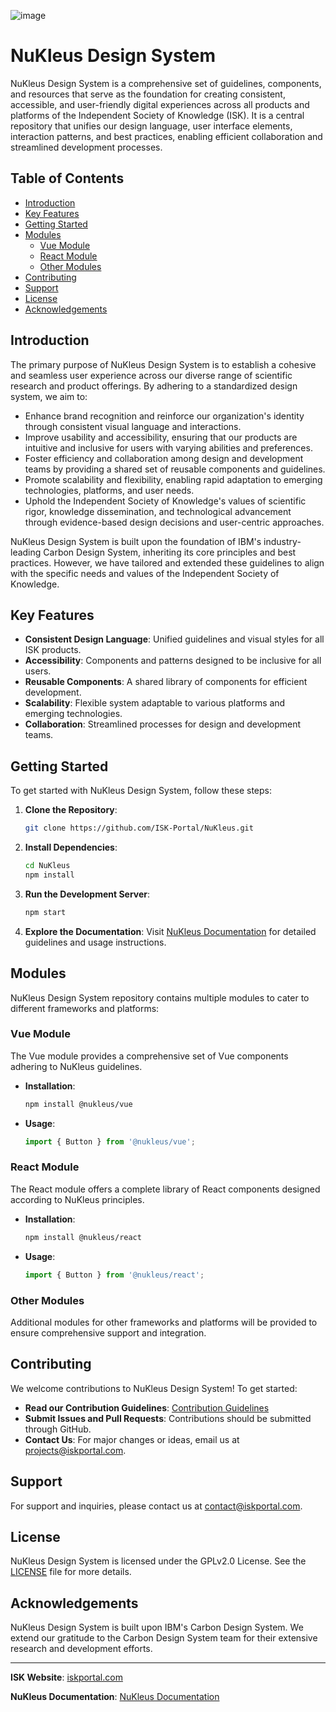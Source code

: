 ![image](https://github.com/Independent-Society-of-Knowledge/NuKleus/assets/76442288/2cc8283e-c6e0-4dee-a26a-9c6169307a35)

# NuKleus Design System

NuKleus Design System is a comprehensive set of guidelines, components, and resources that serve as the foundation for creating consistent, accessible, and user-friendly digital experiences across all products and platforms of the Independent Society of Knowledge (ISK). It is a central repository that unifies our design language, user interface elements, interaction patterns, and best practices, enabling efficient collaboration and streamlined development processes.

## Table of Contents

- [Introduction](#introduction)
- [Key Features](#key-features)
- [Getting Started](#getting-started)
- [Modules](#modules)
    - [Vue Module](#vue-module)
    - [React Module](#react-module)
    - [Other Modules](#other-modules)
- [Contributing](#contributing)
- [Support](#support)
- [License](#license)
- [Acknowledgements](#acknowledgements)

## Introduction

The primary purpose of NuKleus Design System is to establish a cohesive and seamless user experience across our diverse range of scientific research and product offerings. By adhering to a standardized design system, we aim to:

- Enhance brand recognition and reinforce our organization's identity through consistent visual language and interactions.
- Improve usability and accessibility, ensuring that our products are intuitive and inclusive for users with varying abilities and preferences.
- Foster efficiency and collaboration among design and development teams by providing a shared set of reusable components and guidelines.
- Promote scalability and flexibility, enabling rapid adaptation to emerging technologies, platforms, and user needs.
- Uphold the Independent Society of Knowledge's values of scientific rigor, knowledge dissemination, and technological advancement through evidence-based design decisions and user-centric approaches.

NuKleus Design System is built upon the foundation of IBM's industry-leading Carbon Design System, inheriting its core principles and best practices. However, we have tailored and extended these guidelines to align with the specific needs and values of the Independent Society of Knowledge.

## Key Features

- **Consistent Design Language**: Unified guidelines and visual styles for all ISK products.
- **Accessibility**: Components and patterns designed to be inclusive for all users.
- **Reusable Components**: A shared library of components for efficient development.
- **Scalability**: Flexible system adaptable to various platforms and emerging technologies.
- **Collaboration**: Streamlined processes for design and development teams.

## Getting Started

To get started with NuKleus Design System, follow these steps:

1. **Clone the Repository**:
    ```sh
    git clone https://github.com/ISK-Portal/NuKleus.git
    ```

2. **Install Dependencies**:
    ```sh
    cd NuKleus
    npm install
    ```

3. **Run the Development Server**:
    ```sh
    npm start
    ```

4. **Explore the Documentation**:
   Visit [NuKleus Documentation](https://iskportal.com/nukleus-docs) for detailed guidelines and usage instructions.

## Modules

NuKleus Design System repository contains multiple modules to cater to different frameworks and platforms:

### Vue Module

The Vue module provides a comprehensive set of Vue components adhering to NuKleus guidelines.

- **Installation**:
    ```sh
    npm install @nukleus/vue
    ```

- **Usage**:
    ```js
    import { Button } from '@nukleus/vue';
    ```

### React Module

The React module offers a complete library of React components designed according to NuKleus principles.

- **Installation**:
    ```sh
    npm install @nukleus/react
    ```

- **Usage**:
    ```js
    import { Button } from '@nukleus/react';
    ```

### Other Modules

Additional modules for other frameworks and platforms will be provided to ensure comprehensive support and integration.

## Contributing

We welcome contributions to NuKleus Design System! To get started:

- **Read our Contribution Guidelines**: [Contribution Guidelines](https://iskportal.com/collab)
- **Submit Issues and Pull Requests**: Contributions should be submitted through GitHub.
- **Contact Us**: For major changes or ideas, email us at [projects@iskportal.com](mailto:projects@iskportal.com).

## Support

For support and inquiries, please contact us at [contact@iskportal.com](mailto:contact@iskportal.com).

## License

NuKleus Design System is licensed under the GPLv2.0 License. See the [LICENSE](LICENSE) file for more details.

## Acknowledgements

NuKleus Design System is built upon IBM's Carbon Design System. We extend our gratitude to the Carbon Design System team for their extensive research and development efforts.

---

**ISK Website**: [iskportal.com](https://iskportal.com)

**NuKleus Documentation**: [NuKleus Documentation](https://iskportal.com/nukleus-docs)
